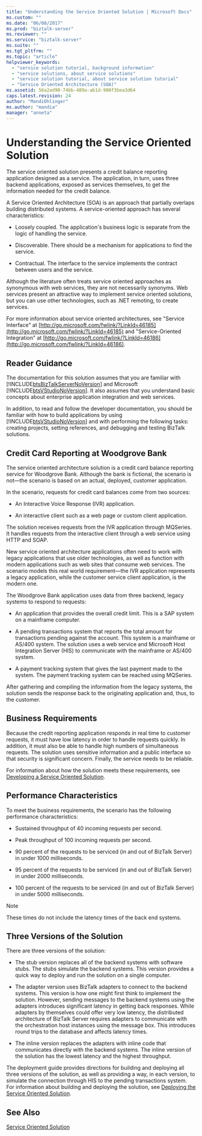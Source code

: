 ```yaml
---
title: "Understanding the Service Oriented Solution | Microsoft Docs"
ms.custom: ""
ms.date: "06/08/2017"
ms.prod: "biztalk-server"
ms.reviewer: ""
ms.service: "biztalk-server"
ms.suite: ""
ms.tgt_pltfrm: ""
ms.topic: "article"
helpviewer_keywords: 
  - "service solution tutorial, background information"
  - "service solutions, about service solutions"
  - "service solution tutorial, about service solution tutorial"
  - "Service Oriented Architecture (SOA)"
ms.assetid: 56a2ad90-74bb-489a-ab1d-900f3bea3d64
caps.latest.revision: 24
author: "MandiOhlinger"
ms.author: "mandia"
manager: "anneta"
---
```

# Understanding the Service Oriented Solution
The service oriented solution presents a credit balance reporting application designed as a service. The application, in turn, uses three backend applications, exposed as services themselves, to get the information needed for the credit balance.  
  
 A Service Oriented Architecture (SOA) is an approach that partially overlaps building distributed systems. A service-oriented approach has several characteristics:  
  
-   Loosely coupled. The application's business logic is separate from the logic of handling the service.  
  
-   Discoverable. There should be a mechanism for applications to find the service.  
  
-   Contractual. The interface to the service implements the contract between users and the service.  
  
 Although the literature often treats service oriented approaches as synonymous with web services, they are not necessarily synonyms. Web services present an attractive way to implement service oriented solutions, but you can use other technologies, such as .NET remoting, to create services.  
  
 For more information about service oriented architectures, see "Service Interface" at [http://go.microsoft.com/fwlink/?LinkId=46185](http://go.microsoft.com/fwlink/?LinkId=46185) and "Service-Oriented Integration" at [http://go.microsoft.com/fwlink/?LinkId=46186](http://go.microsoft.com/fwlink/?LinkId=46186).  
  
## Reader Guidance  
 The documentation for this solution assumes that you are familiar with [!INCLUDE[btsBizTalkServerNoVersion](../includes/btsbiztalkservernoversion-md.md)] and Microsoft [!INCLUDE[btsVStudioNoVersion](../includes/btsvstudionoversion-md.md)]. It also assumes that you understand basic concepts about enterprise application integration and web services.  
  
 In addition, to read and follow the developer documentation, you should be familiar with how to build applications by using [!INCLUDE[btsVStudioNoVersion](../includes/btsvstudionoversion-md.md)] and with performing the following tasks: creating projects, setting references, and debugging and testing BizTalk solutions.  
  
## Credit Card Reporting at Woodgrove Bank  
 The service oriented architecture solution is a credit card balance reporting service for Woodgrove Bank. Although the bank is fictional, the scenario is not—the scenario is based on an actual, deployed, customer application.  
  
 In the scenario, requests for credit card balances come from two sources:  
  
-   An Interactive Voice Response (IVR) application.  
  
-   An interactive client such as a web page or custom client application.  
  
 The solution receives requests from the IVR application through MQSeries. It handles requests from the interactive client through a web service using HTTP and SOAP.  
  
 New service oriented architecture applications often need to work with legacy applications that use older technologies, as well as function with modern applications such as web sites that consume web services. The scenario models this real world requirement—the IVR application represents a legacy application, while the customer service client application, is the modern one.  
  
 The Woodgrove Bank application uses data from three backend, legacy systems to respond to requests:  
  
-   An application that provides the overall credit limit. This is a SAP system on a mainframe computer.  
  
-   A pending transactions system that reports the total amount for transactions pending against the account. This system is a mainframe or AS/400 system. The solution uses a web service and Microsoft Host Integration Server (HIS) to communicate with the mainframe or AS/400 system.  
  
-   A payment tracking system that gives the last payment made to the system. The payment tracking system can be reached using MQSeries.  
  
 After gathering and compiling the information from the legacy systems, the solution sends the response back to the originating application and, thus, to the customer.  
  
## Business Requirements  
 Because the credit reporting application responds in real time to customer requests, it must have low latency in order to handle requests quickly. In addition, it must also be able to handle high numbers of simultaneous requests. The solution uses sensitive information and a public interface so that security is significant concern. Finally, the service needs to be reliable.  
  
 For information about how the solution meets these requirements, see [Developing a Service Oriented Solution](../core/developing-a-service-oriented-solution.md).  
  
## Performance Characteristics  
 To meet the business requirements, the scenario has the following performance characteristics:  
  
-   Sustained throughput of 40 incoming requests per second.  
  
-   Peak throughput of 100 incoming requests per second.  
  
-   90 percent of the requests to be serviced (in and out of BizTalk Server) in under 1000 milliseconds.  
  
-   95 percent of the requests to be serviced (in and out of BizTalk Server) in under 2000 milliseconds.  
  
-   100 percent of the requests to be serviced (in and out of BizTalk Server) in under 5000 milliseconds.  
  
> [!NOTE]
>  These times do not include the latency times of the back end systems.  
  
## Three Versions of the Solution  
 There are three versions of the solution:  
  
-   The stub version replaces all of the backend systems with software stubs. The stubs simulate the backend systems. This version provides a quick way to deploy and run the solution on a single computer.  
  
-   The adapter version uses BizTalk adapters to connect to the backend systems. This version is how one might first think to implement the solution. However, sending messages to the backend systems using the adapters introduces significant latency in getting back responses. While adapters by themselves could offer very low latency, the distributed architecture of BizTalk Server requires adapters to communicate with the orchestration host instances using the message box. This introduces round trips to the database and affects latency times.  
  
-   The inline version replaces the adapters with inline code that communicates directly with the backend systems. The inline version of the solution has the lowest latency and the highest throughput.  
  
 The deployment guide provides directions for building and deploying all three versions of the solution, as well as providing a way, in each version, to simulate the connection through HIS to the pending transactions system. For information about building and deploying the solution, see [Deploying the Service Oriented Solution](../core/deploying-the-service-oriented-solution.md).  
  
## See Also  
 [Service Oriented Solution](../core/service-oriented-solution.md)